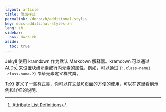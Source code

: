 ```yaml
---
layout: article
title: 附加样式
permalink: /docs/zh/additional-styles
key: docs-additional-styles-zh
lang: zh
sidebar:
  nav: docs-zh
aside:
  toc: true
---
```


Jekyll 使用 kramdown 作为默认 Markdown 解释器。kramdown 可以通过 ALDs[^ALDs] 来设置块级元素或行内元素的属性。例如，可以通过 `{:.class-name1 .class-name-2}` 来给元素定义样式类。

TeXt 定义了一些样式类，你可以在文章和页面的方便的使用，可以在[这里](https://tianqi.name/jekyll-TeXt-theme/test/2017/08/08/additional-styles.html)看到示例和详细的说明.

[^ALDs]: [Attribute List Definitions](https://kramdown.gettalong.org/syntax.html#attribute-list-definitions)